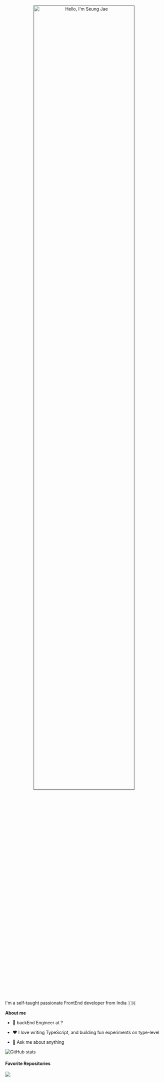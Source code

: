 <p align="center"><a href=""><img width="80%" alt="Hello, I'm Seung Jae" src="" /></a></p>

<br />

I'm a self-taught passionate FrontEnd developer from India 🇮🇳

**About me**

- 💼 backEnd Engineer at ?

- ❤️ I love writing TypeScript, and building fun experiments on type-level

- 💬 Ask me about anything 


![GitHub stats](https://github-readme-stats.vercel.app/api?username=wjs960&show_icons=true&theme=dark  )
#### Favorite Repositories

<a href="[https://github.com/anuraghazra/github-readme-stats](https://github.com/wjs960/jdbc-crud)">
  <img align="center" src="https://github-readme-stats.vercel.app/api/pin/?username=wjs960&repo=github-readme-stats&theme=buefy" />
</a>
<!--
**wjs960/wjs960** is a ✨ _special_ ✨ repository because its `README.md` (this file) appears on your GitHub profile.
- 📈 Built github-readme-stats, verlyjs and more, **50m+** hits • **50K** stars on GitHub

Here are some ideas to get you started:

- 🔭 I’m currently working on ...
- 🌱 I’m currently learning ...
- 👯 I’m looking to collaborate on ...
- 🤔 I’m looking for help with ...
- 💬 Ask me about ...
- 📫 How to reach me: ...
- 😄 Pronouns: ...
- ⚡ Fun fact: ...
-->
